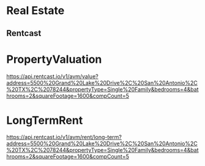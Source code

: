 # Real Estate


## Rentcast
# PropertyValuation
https://api.rentcast.io/v1/avm/value?address=5500%20Grand%20Lake%20Drive%2C%20San%20Antonio%2C%20TX%2C%2078244&propertyType=Single%20Family&bedrooms=4&bathrooms=2&squareFootage=1600&compCount=5

# LongTermRent
https://api.rentcast.io/v1/avm/rent/long-term?address=5500%20Grand%20Lake%20Drive%2C%20San%20Antonio%2C%20TX%2C%2078244&propertyType=Single%20Family&bedrooms=4&bathrooms=2&squareFootage=1600&compCount=5

